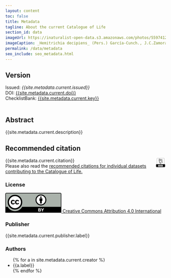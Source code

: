 ```yaml
---
layout: content
toc: false
title: Metadata
tagline: About the current Catalogue of Life
section_id: data
imageUrl: https://inaturalist-open-data.s3.amazonaws.com/photos/559741249/large.jpg
imageCaption: _Hemitrichia decipiens_ (Pers.) García-Cunch., J.C.Zamora & Lado, 2022 - [Photo CC BY Dmitry Ivanov](https://www.inaturalist.org/photos/560367231)
permalink: /data/metadata
seo_include: seo_metadata.html
---
```


## Version

<div id="version">  
  Issued: <i>{{site.metadata.current.issued}}</i>
  <br/>
  DOI: <a href="https://doi.org/{{site.metadata.current.doi}}">{{site.metadata.current.doi}}</a>
  <br/>
  ChecklistBank: <a href="https://www.checklistbank.org/dataset/{{site.metadata.current.key}}/about">{{site.metadata.current.key}}</a>
  <br/>
  <br/>
</div>


## Abstract

{{site.metadata.current.description}}

## Recommended citation

<div id="bibtex" style="float: right;">
<a href="https://api.checklistbank.org/dataset/{{ site.react.datasetKey }}.bib"><img src="/images/logos/bibtex_logo.png" style="height: 32px;"></a>
</div>

{{site.metadata.current.citation}}
<br/>
Please also read the <a href="/about/colusage#recommended-citations">recommended citations for individual datasets contributing to the Catalogue of Life.</a>

### License
<a href="https://creativecommons.org/licenses/by/4.0/"><img src="/images/cc-by-icon.svg" /> Creative Commons Attribution 4.0 International</a>

### Publisher
{{site.metadata.current.publisher.label}}

### Authors

<div id="authors">  
  <ul>
  {% for a in site.metadata.current.creator %}
    <li>{{a.label}}</li>
  {% endfor %}
  </ul>
</div>

